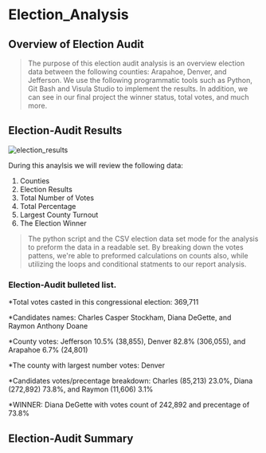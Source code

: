 # Election_Analysis
## Overview of Election Audit
>The purpose of this election audit analysis is an overview election data between the following counties: Arapahoe, Denver, and Jefferson. We use the following programmatic tools such as Python, Git Bash and Visula Studio to implement the results. In addition, we can see in our final project the winner status, total votes, and much more.  
 
## Election-Audit Results
![election_results](https://user-images.githubusercontent.com/114452770/197665433-685ac99d-dbe4-4f9b-9c53-29db5b1dc1dd.PNG)

During this anaylsis we will review the following data:
  1. Counties
  2. Election Results
  3. Total Number of Votes
  4. Total Percentage
  5. Largest County Turnout
  6. The Election Winner
 
>The python script and the CSV election data set mode for the analysis to preform the data in a readable set. By breaking down the votes pattens, we're able to preformed calculations on counts also, while utilizing the loops and conditional statments to our report analysis. 

### Election-Audit bulleted list.

*Total votes casted in this congressional election: 369,711

*Candidates names: Charles Casper Stockham, Diana DeGette, and Raymon Anthony Doane

*County votes: Jefferson 10.5% (38,855), Denver 82.8% (306,055), and Arapahoe 6.7% (24,801)

*The county with largest number votes: Denver

*Candidates votes/precentage breakdown: Charles (85,213) 23.0%, Diana (272,892) 73.8%, and Raymon (11,606) 3.1%

*WINNER: Diana DeGette with votes count of 242,892 and precentage of 73.8%


## Election-Audit Summary
